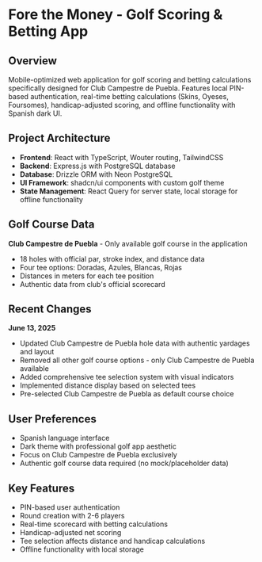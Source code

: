 # Fore the Money - Golf Scoring & Betting App

## Overview
Mobile-optimized web application for golf scoring and betting calculations specifically designed for Club Campestre de Puebla. Features local PIN-based authentication, real-time betting calculations (Skins, Oyeses, Foursomes), handicap-adjusted scoring, and offline functionality with Spanish dark UI.

## Project Architecture
- **Frontend**: React with TypeScript, Wouter routing, TailwindCSS
- **Backend**: Express.js with PostgreSQL database
- **Database**: Drizzle ORM with Neon PostgreSQL
- **UI Framework**: shadcn/ui components with custom golf theme
- **State Management**: React Query for server state, local storage for offline functionality

## Golf Course Data
**Club Campestre de Puebla** - Only available golf course in the application
- 18 holes with official par, stroke index, and distance data
- Four tee options: Doradas, Azules, Blancas, Rojas
- Distances in meters for each tee position
- Authentic data from club's official scorecard

## Recent Changes
**June 13, 2025**
- Updated Club Campestre de Puebla hole data with authentic yardages and layout
- Removed all other golf course options - only Club Campestre de Puebla available
- Added comprehensive tee selection system with visual indicators
- Implemented distance display based on selected tees
- Pre-selected Club Campestre de Puebla as default course choice

## User Preferences
- Spanish language interface
- Dark theme with professional golf app aesthetic
- Focus on Club Campestre de Puebla exclusively
- Authentic golf course data required (no mock/placeholder data)

## Key Features
- PIN-based user authentication
- Round creation with 2-6 players
- Real-time scorecard with betting calculations
- Handicap-adjusted net scoring
- Tee selection affects distance and handicap calculations
- Offline functionality with local storage